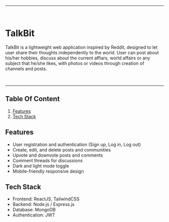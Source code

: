 <hr/>
<br/>
<h1>TalkBit</h1>
<p>TalkBit is a lightweight web application inspired by Reddit, designed to let user share their thoughts independently to the world. User can post about his/her hobbies, discuss about the current affiars, world affairs or any subject that he/she likes, with photos or videos through creation of channels and posts.</p>
<br/>
<hr/>

## Table Of Content

1. [Features](#features)
2. [Tech Stack](#tech-stack)

## Features

- User registration and authentication (Sign up, Log in, Log out)
- Create, edit, and delete posts and communities
- Upvote and downvote posts and comments
- Comment threads for discussions
- Dark and light mode toggle
- Mobile-friendly responsive design

## Tech Stack

- Frontend: ReactJS, TailwindCSS
- Backend: Node.js / Express.js
- Database: MongoDB
- Authentication: JWT
